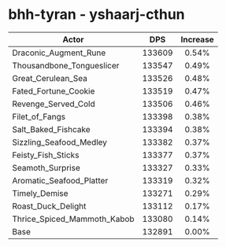 # bhh-tyran - yshaarj-cthun
| Actor | DPS | Increase |
|---|:---:|:---:|
|Draconic_Augment_Rune|133609|0.54%|
|Thousandbone_Tongueslicer|133547|0.49%|
|Great_Cerulean_Sea|133526|0.48%|
|Fated_Fortune_Cookie|133519|0.47%|
|Revenge_Served_Cold|133506|0.46%|
|Filet_of_Fangs|133398|0.38%|
|Salt_Baked_Fishcake|133394|0.38%|
|Sizzling_Seafood_Medley|133382|0.37%|
|Feisty_Fish_Sticks|133377|0.37%|
|Seamoth_Surprise|133327|0.33%|
|Aromatic_Seafood_Platter|133319|0.32%|
|Timely_Demise|133271|0.29%|
|Roast_Duck_Delight|133112|0.17%|
|Thrice_Spiced_Mammoth_Kabob|133080|0.14%|
|Base|132891|0.00%|
